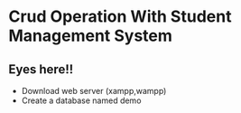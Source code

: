 # Crud Operation With Student Management System

## Eyes here!!

- Download web server (xampp,wampp)
- Create a database named demo

